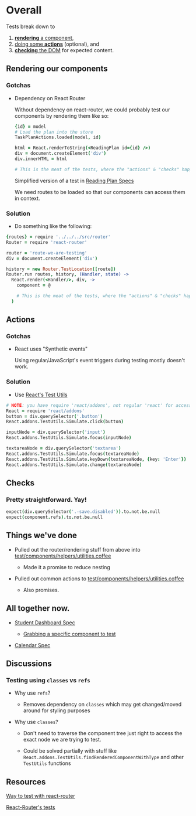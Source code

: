 # Overall

Tests break down to

1. [**rendering** a component](#rendering-our-components),
1. [doing some **actions**](#actions) (optional), and
1. [**checking** the DOM](#checks) for expected content.

## Rendering our components

### Gotchas

* Dependency on React Router

  Without dependency on react-router, we could probably test our components by rendering them like so:

  ```coffee
  {id} = model
  # Load the plan into the store
  TaskPlanActions.loaded(model, id)

  html = React.renderToString(<ReadingPlan id={id} />)
  div = document.createElement('div')
  div.innerHTML = html

  # This is the meat of the tests, where the "actions" & "checks" happen
  ```

  Simplified version of a test in [Reading Plan Specs](https://github.com/openstax/tutor-js/blob/master/test/components/reading-plan.spec.coffee)

  We need routes to be loaded so that our components can access them in context.

### Solution

  * Do something like the following:

  ```coffee
  {routes} = require '../../../src/router'
  Router = require 'react-router'

  router = 'route-we-are-testing'
  div = document.createElement('div')

  history = new Router.TestLocation([route])
  Router.run routes, history, (Handler, state) ->
    React.render(<Handler/>, div, ->
      component = @

      # This is the meat of the tests, where the "actions" & "checks" happen
    )
  ```

## Actions

### Gotchas

  * React uses "Synthetic events"

    Using regular/JavaScript's event triggers during testing mostly doesn't work.

### Solution

  * Use [React's Test Utils](https://facebook.github.io/react/docs/test-utils.html#simulate)

  ```coffee
  # NOTE: you have require 'react/addons', not regular 'react' for access to React.addons
  React = require 'react/addons'
  button = div.querySelector('.button')
  React.addons.TestUtils.Simulate.click(button)

  inputNode = div.querySelector('input')
  React.addons.TestUtils.Simulate.focus(inputNode)

  textareaNode = div.querySelector('textarea')
  React.addons.TestUtils.Simulate.focus(textareaNode)
  React.addons.TestUtils.Simulate.keyDown(textareaNode, {key: 'Enter'})
  React.addons.TestUtils.Simulate.change(textareaNode)

  ```

## Checks

### Pretty straightforward. Yay!

  ```coffee
  expect(div.querySelector('.-save.disabled')).to.not.be.null
  expect(component.refs).to.not.be.null
  ```

## Things we've done

* Pulled out the router/rendering stuff from above into [test/components/helpers/utilities.coffee](https://github.com/openstax/tutor-js/blob/master/test/components/helpers/utilities.coffee#L11-L33)

  * Made it a promise to reduce nesting

* Pulled out common actions to [test/components/helpers/utilities.coffee](https://github.com/openstax/tutor-js/blob/master/test/components/helpers/utilities.coffee#L70)

  * Also promises.

## All together now.

* [Student Dashboard Spec](https://github.com/openstax/tutor-js/blob/master/test/components/student-dashboard.spec.coffee)

  * [Grabbing a specific component to test](https://github.com/openstax/tutor-js/blob/master/test/components/student-dashboard.spec.coffee#L20)

* [Calendar Spec](https://github.com/openstax/tutor-js/blob/master/test/components/course-calendar.spec.coffee)


## Discussions

### Testing using `classes` vs `refs`

  * Why use `refs`?

    * Removes dependency on `classes` which may get changed/moved around for styling purposes

  * Why use `classes`?

    * Don't need to traverse the component tree just right to access the exact node we are trying to test.

    * Could be solved partially with stuff like `React.addons.TestUtils.findRenderedComponentWithType` and other `TestUtils` functions


## Resources

[Way to test with react-router](https://gist.github.com/wayoutmind/76e17f07409be07ffdcb)

[React-Router's tests](https://github.com/rackt/react-router/tree/master/modules/__tests__)

